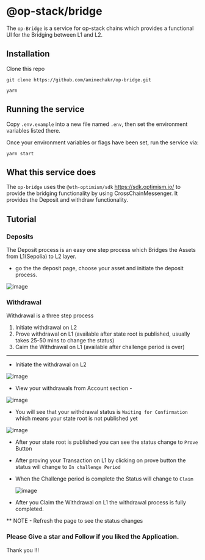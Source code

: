 # @op-stack/bridge

The `op-Bridge` is a service for op-stack chains which provides a functional UI for the Bridging between L1 and L2.

## Installation

Clone this repo

```
git clone https://github.com/aminechakr/op-bridge.git

yarn 
```

## Running the service

Copy `.env.example` into a new file named `.env`, then set the environment variables listed there.



Once your environment variables or flags have been set, run the service via:

```
yarn start
```

## What this service does

The `op-bridge` uses the `@eth-optimism/sdk` https://sdk.optimism.io/ to provide the bridging functionality by using CrossChainMessenger. It provides the Deposit and withdraw functionality.

## Tutorial

### Deposits

The Deposit process is an easy one step process which Bridges the Assets from L1(Sepolia) to L2 layer.
- go the the deposit page, choose your asset and initiate the deposit process.

![image](https://github.com/nitantchhajed/op-stack-bridge/assets/96972634/7fc12271-838d-4948-a276-d400b92bee4c)

### Withdrawal

Withdrawal is a three step process

  1. Initiate withdrawal on L2
  2. Prove withdrawal on L1 (available after state root is published, usually takes 25-50 mins to change the status)
  3. Caim the Withdrawal on L1 (available after challenge period is over)

--------------------------------------------------------------------------------------------------

- Initiate the withdrawal on L2 

![image](https://github.com/nitantchhajed/op-stack-bridge/assets/96972634/2a6a0af7-4175-4cdb-a351-e211e32454ab)


- View your withdrawals from Account section -

 ![image](https://github.com/nitantchhajed/op-stack-bridge/assets/96972634/7b0d1c73-4636-4c7f-8c27-e92b503a3e7a)


- You will see that your withdrawal status is `Waiting for Confirmation` which means your state root is not published yet

![image](https://github.com/nitantchhajed/op-stack-bridge/assets/96972634/8688f68b-a005-4177-acf3-8e5bbd78acf4)


- After your state root is published you can see the status change to `Prove` Button

- After proving your Transaction on L1 by clicking on prove button the status will change to `In challenge Period`

- When the Challenge period is complete the Status will change to `Claim`

  ![image](https://github.com/nitantchhajed/op-stack-bridge/assets/96972634/d5caed48-8a39-4100-be15-560ec871cee8)

- After you Claim the Withdrawal on L1 the withdrawal process is fully completed.

** NOTE - Refresh the page to see the status changes


### Please Give a star and Follow if you liked the Application.

Thank you !!!


